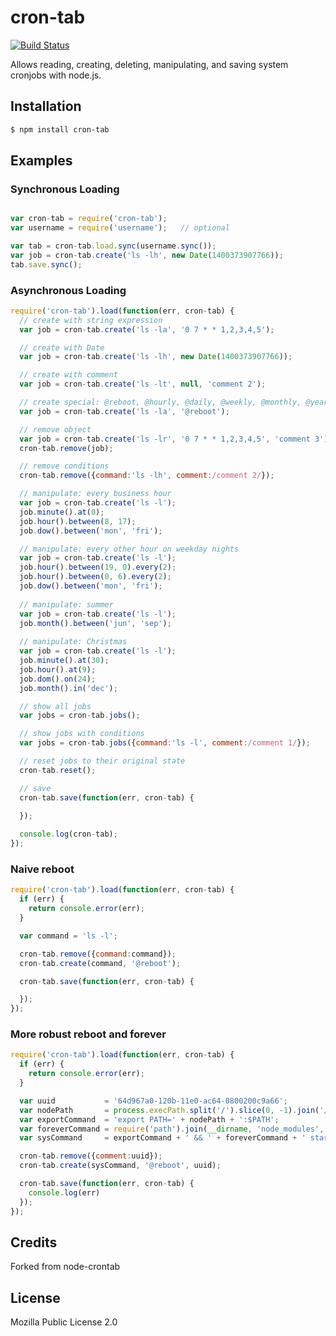 # cron-tab
[![Build Status](https://secure.travis-ci.org/tjwebb/node-crontab.png)](http://travis-ci.org/tjwebb/node-crontab)

Allows reading, creating, deleting, manipulating, and saving system cronjobs with node.js.

## Installation

```bash
$ npm install cron-tab
```

## Examples

### Synchronous Loading

```js

var cron-tab = require('cron-tab');
var username = require('username');   // optional

var tab = cron-tab.load.sync(username.sync());
var job = cron-tab.create('ls -lh', new Date(1400373907766));
tab.save.sync();

```

### Asynchronous Loading
```js
require('cron-tab').load(function(err, cron-tab) {
  // create with string expression
  var job = cron-tab.create('ls -la', '0 7 * * 1,2,3,4,5');

  // create with Date
  var job = cron-tab.create('ls -lh', new Date(1400373907766));

  // create with comment
  var job = cron-tab.create('ls -lt', null, 'comment 2');

  // create special: @reboot, @hourly, @daily, @weekly, @monthly, @yearly, @annually, @midnight
  var job = cron-tab.create('ls -la', '@reboot');

  // remove object
  var job = cron-tab.create('ls -lr', '0 7 * * 1,2,3,4,5', 'comment 3');
  cron-tab.remove(job);

  // remove conditions
  cron-tab.remove({command:'ls -lh', comment:/comment 2/});

  // manipulate: every business hour
  var job = cron-tab.create('ls -l');
  job.minute().at(0);
  job.hour().between(8, 17);
  job.dow().between('mon', 'fri');

  // manipulate: every other hour on weekday nights
  var job = cron-tab.create('ls -l');
  job.hour().between(19, 0).every(2);
  job.hour().between(0, 6).every(2);
  job.dow().between('mon', 'fri');
  
  // manipulate: summer
  var job = cron-tab.create('ls -l');
  job.month().between('jun', 'sep');
  
  // manipulate: Christmas
  var job = cron-tab.create('ls -l');
  job.minute().at(30);
  job.hour().at(9);
  job.dom().on(24);
  job.month().in('dec');

  // show all jobs
  var jobs = cron-tab.jobs();

  // show jobs with conditions
  var jobs = cron-tab.jobs({command:'ls -l', comment:/comment 1/});

  // reset jobs to their original state
  cron-tab.reset();

  // save
  cron-tab.save(function(err, cron-tab) {
  
  });

  console.log(cron-tab);
});
```

### Naive reboot
```js
require('cron-tab').load(function(err, cron-tab) {
  if (err) {
    return console.error(err);
  }

  var command = 'ls -l';

  cron-tab.remove({command:command});
  cron-tab.create(command, '@reboot');

  cron-tab.save(function(err, cron-tab) {

  });
});
```

### More robust reboot and forever
```js
require('cron-tab').load(function(err, cron-tab) {
  if (err) {
    return console.error(err);
  }

  var uuid           = '64d967a0-120b-11e0-ac64-0800200c9a66';
  var nodePath       = process.execPath.split('/').slice(0, -1).join('/');
  var exportCommand  = 'export PATH=' + nodePath + ':$PATH';
  var foreverCommand = require('path').join(__dirname, 'node_modules', 'forever', 'bin', 'forever');
  var sysCommand     = exportCommand + ' && ' + foreverCommand + ' start ' + __filename;

  cron-tab.remove({comment:uuid});
  cron-tab.create(sysCommand, '@reboot', uuid);

  cron-tab.save(function(err, cron-tab) {
    console.log(err)
  });
});
```

## Credits
Forked from node-crontab

## License
Mozilla Public License 2.0
